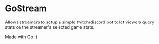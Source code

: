 # GoStream
Allows streamers to setup a simple twitch/discord bot to let viewers query stats on the streamer's selected game stats.

Made with Go :)
